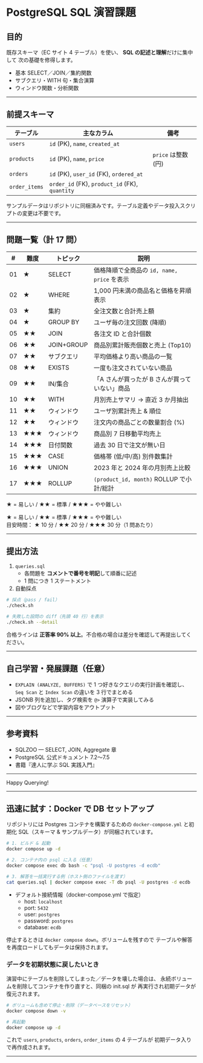# PostgreSQL SQL 演習課題

## 目的
既存スキーマ（EC サイト 4 テーブル）を使い、 **SQL の記述と理解**だけに集中して
次の基礎を修得します。

* 基本 SELECT／JOIN／集約関数
* サブクエリ・WITH 句・集合演算
* ウィンドウ関数・分析関数

---

## 前提スキーマ

| テーブル | 主なカラム | 備考 |
|----------|-----------|------|
| `users`        | `id` (PK), `name`, `created_at` |  |
| `products`     | `id` (PK), `name`, `price` | `price` は整数 (円) |
| `orders`       | `id` (PK), `user_id` (FK), `ordered_at` |  |
| `order_items`  | `order_id` (FK), `product_id` (FK), `quantity` |  |

サンプルデータはリポジトリに同梱済みです。テーブル定義やデータ投入スクリプトの変更は不要です。

---

## 問題一覧（計 17 問）

| # | 難度 | トピック | 説明 |
|---|------|----------|------|
| 01 | ★ | SELECT | 価格降順で全商品の `id, name, price` を表示 |
| 02 | ★ | WHERE | 1,000 円未満の商品名と価格を昇順表示 |
| 03 | ★ | 集約 | 全注文数と合計売上額 |
| 04 | ★ | GROUP BY | ユーザ毎の注文回数 (降順) |
| 05 | ★★ | JOIN | 各注文 ID と合計個数 |
| 06 | ★★ | JOIN+GROUP | 商品別累計販売個数と売上 (Top10) |
| 07 | ★★ | サブクエリ | 平均価格より高い商品の一覧 |
| 08 | ★★ | EXISTS | 一度も注文されていない商品 |
| 09 | ★★ | IN/集合 | 「A さんが買ったが B さんが買っていない」商品 |
| 10 | ★★ | WITH | 月別売上サマリ → 直近 3 か月抽出 |
| 11 | ★★ | ウィンドウ | ユーザ別累計売上 & 順位 |
| 12 | ★★ | ウィンドウ | 注文内の商品ごとの数量割合 (%) |
| 13 | ★★★ | ウィンドウ | 商品別 7 日移動平均売上 |
| 14 | ★★★ | 日付関数 | 過去 30 日で注文が無い日 |
| 15 | ★★★ | CASE | 価格帯 (低/中/高) 別件数集計 |
| 16 | ★★★ | UNION | 2023 年と 2024 年の月別売上比較 |
| 17 | ★★★ | ROLLUP | `(product_id, month)` ROLLUP で小計/総計 |

★ = 易しい / ★★ = 標準 / ★★★ = やや難しい

★ = 易しい / ★★ = 標準 / ★★★ = やや難しい  
目安時間： ★ 10 分 / ★★ 20 分 / ★★★ 30 分（1 問あたり）

---

## 提出方法

1. `queries.sql`
   * 各問題を **コメントで番号を明記**して順番に記述
   * 1 問につき 1 ステートメント
2. 自動採点

```bash
# 採点（pass / fail）
./check.sh

# 失敗した設問の diff（先頭 40 行）を表示
./check.sh --detail
```

合格ラインは **正答率 90% 以上**。不合格の場合は差分を確認して再提出してください。

---


## 自己学習・発展課題（任意）

* `EXPLAIN (ANALYZE, BUFFERS)` で 1 つ好きなクエリの実行計画を確認し、
  `Seq Scan` と `Index Scan` の違いを 3 行でまとめる  
* JSONB 列を追加し、タグ検索を `@>` 演算子で実装してみる  
* 図やブログなどで学習内容をアウトプット

---

## 参考資料

* SQLZOO — SELECT, JOIN, Aggregate 章  
* PostgreSQL 公式ドキュメント 7.2〜7.5  
* 書籍『達人に学ぶ SQL 実践入門』  

---

Happy Querying!

---

## 迅速に試す：Docker で DB セットアップ

リポジトリには Postgres コンテナを構築するための
`docker-compose.yml` と初期化 SQL（スキーマ & サンプルデータ）が同梱されています。

```bash
# 1. ビルド & 起動
docker compose up -d

# 2. コンテナ内の psql に入る（任意）
docker compose exec db bash -c "psql -U postgres -d ecdb"

# 3. 解答を一括実行する例（ホスト側のファイルを渡す）
cat queries.sql | docker compose exec -T db psql -U postgres -d ecdb
```

* デフォルト接続情報（docker-compose.yml で指定）
  * host: `localhost`
  * port: `5432`
  * user: `postgres`
  * password: `postgres`
  * database: `ecdb`

停止するときは `docker compose down`。ボリュームを残すので
テーブルや解答を再度ロードしてもデータは保持されます。

### データを初期状態に戻したいとき

演習中にテーブルを削除してしまった／データを壊した場合は、
永続ボリュームを削除してコンテナを作り直すと、同梱の init.sql が
再実行され初期データが復元されます。

```bash
# ボリュームも含めて停止・削除（データベースをリセット）
docker compose down -v

# 再起動
docker compose up -d
```

これで `users`, `products`, `orders`, `order_items` の 4 テーブルが
初期データ入りで再作成されます。

---
